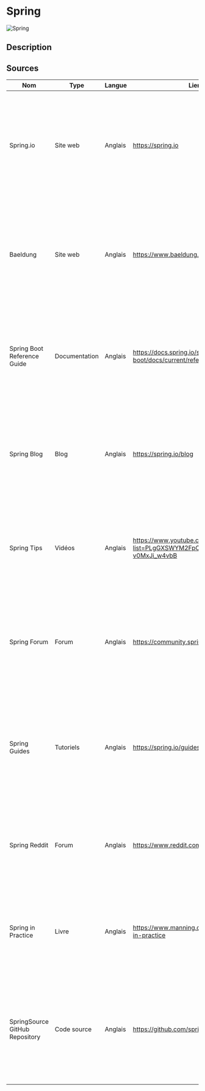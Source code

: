 # Spring

![Spring](https://upload.wikimedia.org/wikipedia/commons/thumb/4/44/Spring_Framework_Logo_2018.svg/245px-Spring_Framework_Logo_2018.svg.png "Spring")

## Description

## Sources

Nom       | Type     | Langue  | Lien | Description         | Tags     | Note
 -------- | -------- | --------| ---- | ------------------- | -------- | --- 
 Spring.io|Site web|Anglais|https://spring.io|Le site web officiel de Spring Framework, proposant une documentation complète, des guides d'apprentissage, des exemples de code et les dernières actualités sur Spring.|Spring, Framework, Programmation|4.8
Baeldung|Site web|Anglais|https://www.baeldung.com|Un site web proposant des articles, des tutoriels et des exemples de code sur Spring Framework et d'autres technologies Java, couvrant une large gamme de sujets liés à Spring.|Spring, Framework, Tutoriels|4.6
Spring Boot Reference Guide|Documentation|Anglais|https://docs.spring.io/spring-boot/docs/current/reference|La documentation officielle de Spring Boot, offrant un guide complet sur l'utilisation de Spring Boot pour développer des applications Java autonomes.|Spring, Spring Boot, Documentation|4.7
Spring Blog|Blog|Anglais|https://spring.io/blog|Le blog officiel de Spring, proposant des articles techniques, des annonces de nouvelles fonctionnalités, des études de cas et des mises à jour sur l'écosystème Spring.|Spring, Blog, Programmation|4.5
Spring Tips|Vidéos|Anglais|https://www.youtube.com/playlist?list=PLgGXSWYM2FpO3f1kCmu0-v0MxJi_w4vbB|Une série de vidéos animées par Josh Long, couvrant divers aspects de Spring Framework, Spring Boot et d'autres technologies connexes.|Spring, Vidéos, Programmation|4.6
Spring Forum|Forum|Anglais|https://community.spring.io/forum|Un forum de discussion officiel pour la communauté Spring, où les utilisateurs peuvent poser des questions, partager leurs connaissances et discuter des sujets liés à Spring.|Spring, Communauté, Programmation|4.3
Spring Guides|Tutoriels|Anglais|https://spring.io/guides|Une collection de guides pratiques et de tutoriels étape par étape couvrant diverses fonctionnalités de Spring et Spring Boot, accompagnés de code source disponible sur GitHub.|Spring, Tutoriels, Programmation|4.7
Spring Reddit|Forum|Anglais|https://www.reddit.com/r/springframework|Un forum de discussion sur Reddit dédié à Spring Framework, où les utilisateurs partagent des actualités, des questions et des ressources liées à Spring.|Spring, Communauté, Programmation|4.2
Spring in Practice|Livre|Anglais|https://www.manning.com/books/spring-in-practice|Un livre pratique sur l'utilisation de Spring Framework, couvrant les meilleures pratiques, les techniques avancées et les cas d'utilisation réels.|Spring, Livre, Programmation|4.5
SpringSource GitHub Repository|Code source|Anglais|https://github.com/spring-projects|Le référentiel GitHub officiel de SpringSource, où vous pouvez explorer le code source de Spring, contribuer au développement du framework et accéder aux projets connexes.|Spring, Code source, Programmation|4.7

